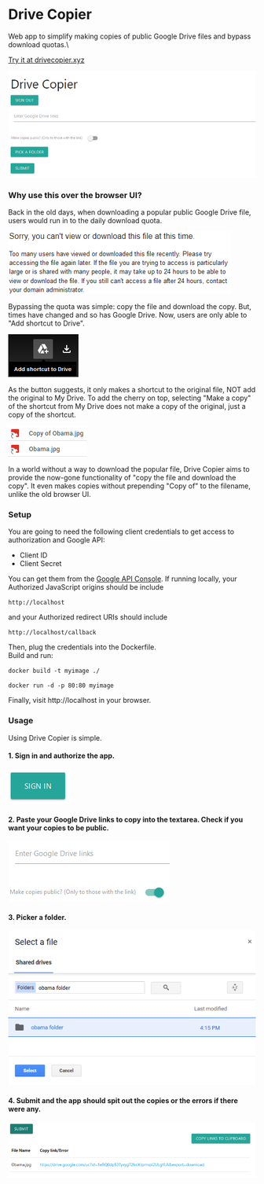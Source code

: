 # Drive Copier
Web app to simplify making copies of public Google Drive files and bypass download quotas.\

[Try it at drivecopier.xyz](https://drivecopier.xyz)

![UI](./.readme/ui.png)

### Why use this over the browser UI?
Back in the old days, when downloading a popular public Google Drive file, users would run in to the daily download
quota.

![Download Limit Reached](./.readme/quota.png)

Bypassing the quota was simple: copy the file and download the copy. But, times have changed and so has Google
Drive. Now, users are only able to "Add shortcut to Drive". 

![Picture of new button](./.readme/shortcut.png)

As the button suggests, it only makes a shortcut to the
original file, NOT add the original to My Drive. To add the cherry on top, selecting "Make a copy" of the
shortcut from My Drive does not make a copy of the original, just a copy of the shortcut.

![Picture of shortcut copy](./.readme/shortcut_copy.png)

In a world without a way to download the popular file, Drive Copier aims to provide the now-gone functionality of
"copy the file and download the copy". It even makes copies without prepending "Copy of" to the filename, unlike the old
browser UI.

### Setup
You are going to need the following client credentials to get access to authorization and Google API:
- Client ID
- Client Secret

You can get them from the [Google API Console](https://console.developers.google.com). If running locally, your\
Authorized JavaScript origins should be include
```
http://localhost
```
and your Authorized redirect URIs should include
```
http://localhost/callback
```
Then, plug the credentials into the Dockerfile.\
Build and run:
```
docker build -t myimage ./
```
```
docker run -d -p 80:80 myimage
```
Finally, visit http://localhost in your browser.

### Usage
Using Drive Copier is simple. 

#### 1. Sign in and authorize the app.

![Sign in](./.readme/authorize.png)

#### 2. Paste your Google Drive links to copy into the textarea. Check if you want your copies to be public.

![Sign in](./.readme/paste.png)

#### 3. Picker a folder.

![Google Picker](./.readme/picker.png)

#### 4. Submit and the app should spit out the copies or the errors if there were any. 

![Copy Done](./.readme/link.png)